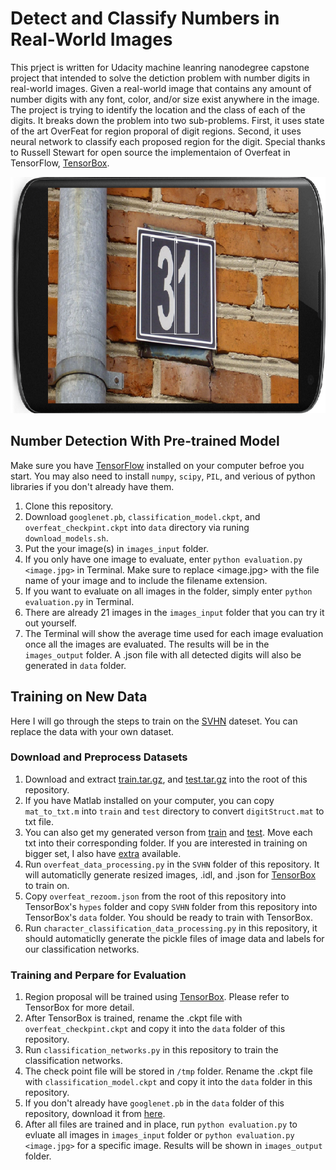 
# Detect and Classify Numbers in Real-World Images

This prject is written for Udacity machine leanring nanodegree capstone project 
that intended to solve the detiction problem with number digits in real-world 
images. Given a real-world image that contains any amount of number digits with any 
font, color, and/or size exist anywhere in the image. The project is trying 
to identify the location and the class of each of the digits. It breaks down 
the problem into two sub-problems. First, it uses state of the art OverFeat 
for region proporal of digit regions. Second, it uses neural 
network to classify each proposed region for the digit. Special thanks to 
Russell Stewart for open source the implementaion of Overfeat in TensorFlow,
[TensorBox](https://github.com/Russell91/TensorBox).

![Alt text](images_output/00.png?raw=true "Optional Title")


## Number Detection With Pre-trained Model
Make sure you have [TensorFlow](https://github.com/tensorflow/tensorflow) installed
on your computer befroe you start. You may also need to install `numpy`, `scipy`, 
`PIL`, and verious of python libraries if you don't already have them.

1. Clone this repository.
2. Download `googlenet.pb`, `classification_model.ckpt`, and `overfeat_checkpint.ckpt`
into `data` directory via runing `download_models.sh`.
3. Put the your image(s) in `images_input` folder.
4. If you only have one image to evaluate, enter `python evaluation.py <image.jpg>`
in Terminal. Make sure to replace <image.jpg> with the file name of your image and
to include the filename extension.
5. If you want to evaluate on all images in the folder, simply enter `python evaluation.py`
in Terminal.
6. There are already 21 images in the `images_input` folder that you can try it 
out yourself.
7. The Terminal will show the average time used for each image evaluation once all the 
images are evaluated. The results will be in the `images_output` folder. A .json file 
with all detected digits will also be generated in `data` folder.


## Training on New Data
Here I will go through the steps to train on the [SVHN](http://ufldl.stanford.edu/housenumbers/)
dateset. You can replace the data with your own dataset.

### Download and Preprocess Datasets
1. Download and extract [train.tar.gz](http://ufldl.stanford.edu/housenumbers/train.tar.gz), 
and [test.tar.gz](http://ufldl.stanford.edu/housenumbers/test.tar.gz) into the root
of this repository.
2. If you have Matlab installed on your computer, you can copy `mat_to_txt.m` into 
`train` and `test` directory to convert `digitStruct.mat` to txt file.
3. You can also get my generated verson from [train](https://www.dropbox.com/s/jmmb9jzaiqr9dhp/train.txt?dl=1)
and [test](https://www.dropbox.com/s/8394po4yqmbi2s6/test.txt?dl=1). Move each txt into their corresponding
folder. If you are interested in training on bigger set, I also have 
[extra](https://www.dropbox.com/s/kx600daed60v2no/extra.txt?dl=1) available.
4. Run `overfeat_data_processing.py` in the `SVHN` folder of this repository. It will automaticlly generate
resized images, .idl, and .json for [TensorBox](https://github.com/Russell91/TensorBox)
to train on.
5. Copy `overfeat_rezoom.json` from the root of this repository into TensorBox's 
`hypes` folder and copy `SVHN` folder from this repository into TensorBox's 
`data` folder. You should be ready to train with TensorBox.
6. Run `character_classification_data_processing.py` in this repository, it should 
automaticlly generate the pickle files of image data and labels for our 
classification networks.

### Training and Perpare for Evaluation
1. Region proposal will be trained using [TensorBox](https://github.com/Russell91/TensorBox).
Please refer to TensorBox for more detail. 
2. After TensorBox is trained, rename the .ckpt file with `overfeat_checkpint.ckpt`
and copy it into the `data` folder of this repository.
3. Run `classification_networks.py` in this repository to train the classification 
networks.
4. The check point file will be stored in `/tmp` folder. Rename the .ckpt file
with `classification_model.ckpt` and copy it into the `data` folder in this repository.
5. If you don't already have `googlenet.pb` in the `data` folder of this repository, 
download it from [here](http://russellsstewart.com/s/tensorbox/googlenet.pb).
6. After all files are trained and in place, run `python evaluation.py` to evluate
all images in `images_input` folder or `python evaluation.py <image.jpg>` for a 
specific image. Results will be shown in `images_output` folder.